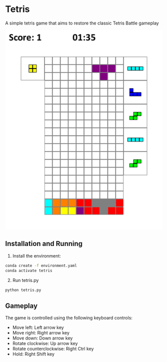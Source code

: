 # Tetris

A simple tetris game that aims to restore the classic Tetris Battle gameplay

![](screenshot.png)

## Installation and Running

1. Install the environment:

```bash
conda create -f environment.yaml
conda activate tetris
```

2. Run tetris.py

```bash
python tetris.py
```

## Gameplay

The game is controlled using the following keyboard controls:

- Move left: Left arrow key
- Move right: Right arrow key
- Move down: Down arrow key
- Rotate clockwise: Up arrow key
- Rotate counterclockwise: Right Ctrl key
- Hold: Right Shift key
